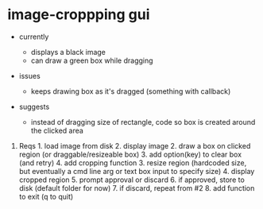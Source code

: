 # image-croppping gui

  * currently
    - displays a black image
    - can draw a green box while dragging

  * issues
    - keeps drawing box as it's dragged (something with callback)

  * suggests
    - instead of dragging size of rectangle, code so box is created around the clicked area

  1. Reqs
    1. load image from disk
    2. display image
    2. draw a box on clicked region (or draggable/resizeable box)
    3. add option(key) to clear box (and retry)
    4. add cropping function
    3. resize region (hardcoded size, but eventually a cmd line arg or text box input to specify size)
    4. display cropped region
    5. prompt approval or discard
    6. if approved, store to disk (default folder for now)
    7. if discard, repeat from #2
    8. add function to exit (q to quit)
    